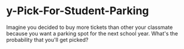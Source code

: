 # y-Pick-For-Student-Parking
Imagine you decided to buy more tickets than other your classmate because you want a parking spot for the next school year. What's the probability that you'll get picked?
